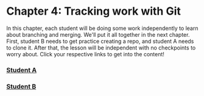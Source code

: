 # Chapter 4: Tracking work with Git

In this chapter, each student will be doing some work independently to learn about branching and merging. We'll put it all together in the next chapter. First, student B needs to get practice creating a repo, and student A needs to clone it. After that, the lesson will be independent with no checkpoints to worry about. Click your respective links to get into the content!

### [Student A](chapter4_student_a.md)
### [Student B](chapter4_student_b.md)
